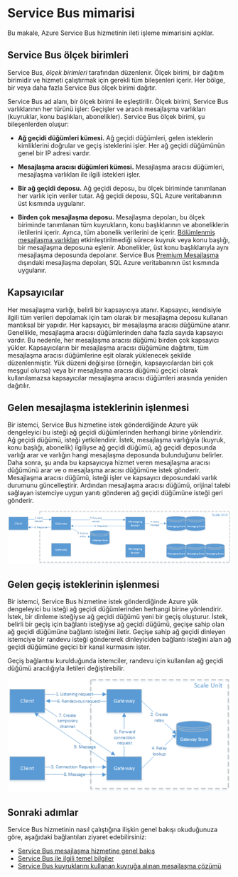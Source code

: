 <properties 
    pageTitle="Service Bus mimarisi | Microsoft Azure"
    description="Azure Service Bus hizmetinin ileti işleme mimarisini açıklar."
    services="service-bus"
    documentationCenter="na"
    authors="sethmanheim"
    manager="timlt"
    editor="tysonn" />
<tags 
    ms.service="service-bus"
    ms.devlang="na"
    ms.topic="get-started-article"
    ms.tgt_pltfrm="na"
    ms.workload="na"
    ms.date="04/19/2016"
    ms.author="sethm" />

# Service Bus mimarisi

Bu makale, Azure Service Bus hizmetinin ileti işleme mimarisini açıklar.

## Service Bus ölçek birimleri

Service Bus, *ölçek birimleri* tarafından düzenlenir. Ölçek birimi, bir dağıtım birimidir ve hizmeti çalıştırmak için gerekli tüm bileşenleri içerir. Her bölge, bir veya daha fazla Service Bus ölçek birimi dağıtır.

Service Bus ad alanı, bir ölçek birimi ile eşleştirilir. Ölçek birimi, Service Bus varlıklarının her türünü işler: Geçişler ve aracılı mesajlaşma varlıkları (kuyruklar, konu başlıkları, abonelikler). Service Bus ölçek birimi, şu bileşenlerden oluşur:

- **Ağ geçidi düğümleri kümesi.** Ağ geçidi düğümleri, gelen isteklerin kimliklerini doğrular ve geçiş isteklerini işler. Her ağ geçidi düğümünün genel bir IP adresi vardır.

- **Mesajlaşma aracısı düğümleri kümesi.** Mesajlaşma aracısı düğümleri, mesajlaşma varlıkları ile ilgili istekleri işler.

- **Bir ağ geçidi deposu.** Ağ geçidi deposu, bu ölçek biriminde tanımlanan her varlık için veriler tutar. Ağ geçidi deposu, SQL Azure veritabanının üst kısmında uygulanır.

- **Birden çok mesajlaşma deposu.** Mesajlaşma depoları, bu ölçek biriminde tanımlanan tüm kuyrukların, konu başlıklarının ve aboneliklerin iletilerini içerir. Ayrıca, tüm abonelik verilerini de içerir. [Bölümlenmiş mesajlaşma varlıkları](service-bus-partitioning.md) etkinleştirilmediği sürece kuyruk veya konu başlığı, bir mesajlaşma deposuna eşlenir. Abonelikler, üst konu başlıklarıyla aynı mesajlaşma deposunda depolanır. Service Bus [Premium Mesajlaşma](service-bus-premium-messaging.md) dışındaki mesajlaşma depoları, SQL Azure veritabanının üst kısmında uygulanır.

## Kapsayıcılar

Her mesajlaşma varlığı, belirli bir kapsayıcıya atanır. Kapsayıcı, kendisiyle ilgili tüm verileri depolamak için tam olarak bir mesajlaşma deposu kullanan mantıksal bir yapıdır. Her kapsayıcı, bir mesajlaşma aracısı düğümüne atanır. Genellikle, mesajlaşma aracısı düğümlerinden daha fazla sayıda kapsayıcı vardır. Bu nedenle, her mesajlaşma aracısı düğümü birden çok kapsayıcı yükler. Kapsayıcıların bir mesajlaşma aracısı düğümüne dağıtımı, tüm mesajlaşma aracısı düğümlerine eşit olarak yüklenecek şekilde düzenlenmiştir. Yük düzeni değişirse (örneğin, kapsayıcılardan biri çok meşgul olursa) veya bir mesajlaşma aracısı düğümü geçici olarak kullanılamazsa kapsayıcılar mesajlaşma aracısı düğümleri arasında yeniden dağıtılır.

## Gelen mesajlaşma isteklerinin işlenmesi

Bir istemci, Service Bus hizmetine istek gönderdiğinde Azure yük dengeleyici bu isteği ağ geçidi düğümlerinden herhangi birine yönlendirir. Ağ geçidi düğümü, isteği yetkilendirir. İstek, mesajlaşma varlığıyla (kuyruk, konu başlığı, abonelik) ilgiliyse ağ geçidi düğümü, ağ geçidi deposunda varlığı arar ve varlığın hangi mesajlaşma deposunda bulunduğunu belirler. Daha sonra, şu anda bu kapsayıcıya hizmet veren mesajlaşma aracısı düğümünü arar ve o mesajlaşma aracısı düğümüne istek gönderir. Mesajlaşma aracısı düğümü, isteği işler ve kapsayıcı deposundaki varlık durumunu güncelleştirir. Ardından mesajlaşma aracısı düğümü, orijinal talebi sağlayan istemciye uygun yanıtı gönderen ağ geçidi düğümüne isteği geri gönderir.

![Gelen Mesajlaşma İsteklerinin İşlenmesi](./media/service-bus-architecture/IC690644.png)

## Gelen geçiş isteklerinin işlenmesi

Bir istemci, Service Bus hizmetine istek gönderdiğinde Azure yük dengeleyici bu isteği ağ geçidi düğümlerinden herhangi birine yönlendirir. İstek, bir dinleme isteğiyse ağ geçidi düğümü yeni bir geçiş oluşturur. İstek, belirli bir geçiş için bağlantı isteğiyse ağ geçidi düğümü, geçişe sahip olan ağ geçidi düğümüne bağlantı isteğini iletir. Geçişe sahip ağ geçidi dinleyen istemciye bir randevu isteği göndererek dinleyiciden bağlantı isteğini alan ağ geçidi düğümüne geçici bir kanal kurmasını ister.

Geçiş bağlantısı kurulduğunda istemciler, randevu için kullanılan ağ geçidi düğümü aracılığıyla iletileri değiştirebilir.

![Gelen Geçiş İsteklerinin İşlenmesi](./media/service-bus-architecture/IC690645.png)

## Sonraki adımlar

Service Bus hizmetinin nasıl çalıştığına ilişkin genel bakışı okuduğunuza göre, aşağıdaki bağlantıları ziyaret edebilirsiniz:

- [Service Bus mesajlaşma hizmetine genel bakış](service-bus-messaging-overview.md)
- [Service Bus ile ilgili temel bilgiler](service-bus-fundamentals-hybrid-solutions.md)
- [Service Bus kuyruklarını kullanan kuyruğa alınan mesajlaşma çözümü](service-bus-dotnet-multi-tier-app-using-service-bus-queues.md)



<!--HONumber=Jun16_HO2-->


